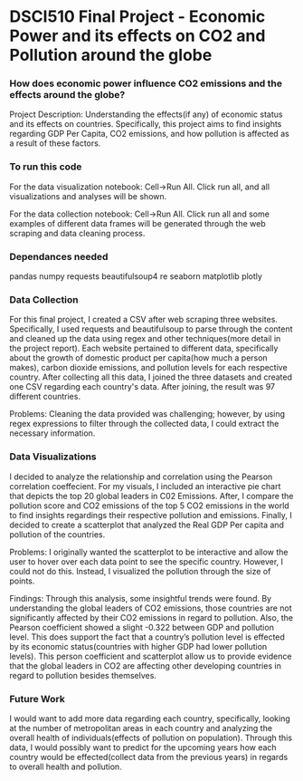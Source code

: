 # DSCI510 Final Project - Economic Power and its effects on CO2 and Pollution around the globe

### How does economic power influence CO2 emissions and the effects around the globe?
Project Description: Understanding the effects(if any) of economic status and its effects on countries. Specifically, this project aims to find insights regarding GDP Per Capita, CO2 emissions, and how pollution is affected as a result of these factors. 

### To run this code
For the data visualization notebook: Cell->Run All.
Click run all, and all visualizations and analyses will be shown.

For the data collection notebook: Cell->Run All. 
Click run all and some examples of different data frames will be generated through the web scraping and data cleaning process. 

### Dependances needed
pandas
numpy
requests
beautifulsoup4
re
seaborn
matplotlib
plotly

### Data Collection
For this final project, I created a CSV after web scraping three websites. Specifically, I used requests and beautifulsoup to parse through the content and cleaned up the data using regex and other techniques(more detail in the project report). Each website pertained to different data, specifically about the growth of domestic product per capita(how much a person makes), carbon dioxide emissions, and pollution levels for each respective country. After collecting all this data, I joined the three datasets and created one CSV regarding each country's data. After joining, the result was 97 different countries.

Problems: Cleaning the data provided was challenging; however, by using regex expressions to filter through the collected data, I could extract the necessary information. 


### Data Visualizations

I decided to analyze the relationship and correlation using the Pearson correlation coeffecient. For my visuals, I included an interactive pie chart that depicts the top 20 global leaders in C02 Emissions. After, I compare the pollution score and CO2 emissions of the top 5 CO2 emissions in the world to find insights regardings their respective pollution and emissions. Finally, I decided to create a scatterplot that analyzed the Real GDP Per capita and pollution of the countries. 

Problems: I originally wanted the scatterplot to be interactive and allow the user to hover over each data point to see the specific country. However, I could not do this. Instead, I visualized the pollution through the size of points. 

Findings: Through this analysis, some insightful trends were found. By understanding the global leaders of CO2 emissions, those countries are not significantly affected by their CO2 emissions in regard to pollution. Also, the Pearson coefficient showed a slight -0.322 between GDP and pollution level. This does support the fact that a country’s pollution level is effected by its economic status(countries with higher GDP had lower pollution levels). This person coefficient and scatterplot allow us to provide evidence that the global leaders in CO2 are affecting other developing countries in regard to pollution besides themselves. 

### Future Work
I would want to add more data regarding each country, specifically, looking at the number of metropolitan areas in each country and analyzing the overall health of individuals(effects of pollution on population). Through this data, I would possibly want to predict for the upcoming years how each country would be effected(collect data from the previous years) in regards to overall health and pollution. 